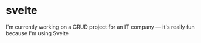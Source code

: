 # svelte

I'm currently working on a CRUD project for an IT company — it's really fun because I'm using Svelte

